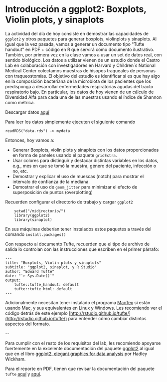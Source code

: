 # Introducción a ggplot2: Boxplots, Violin plots, y sinaplots

La actividad del día de hoy consiste en demostrar las capacidades de `ggplot2` y otros paquetes para generar boxplots, violinplots y sinaplots. Al igual que la vez pasada, vamos a generar un documento tipo "Tufte handout" en PDF + código en R que servirá como documento ilustrativo. También, por primera vez en la clase vamos a usar un set de datos real, con sentido biológico.
Los datos a utilizar vienen de un estudio donde el Castro Lab en colaboración con investigadores en Harvard y Children´s National Medical Center colectamos muestras de hisopos traqueales de personas con traqueostomías. El objetivo del estudio es identificar si es que hay algo en la composición bacteriana de la microbiota de los pacientes que los predisponga a desarrollar enfermedades respiratorias agudas del tracto respiratorio bajo.
En particular, los datos de hoy vienen de un cálculo de Diversidad Alfa para cada una de las muestras usando el índice de Shannon como métrica.

Descargar datos [aquí](https://github.com/bioinf-visual/materiales/blob/master/data.rds?raw=true)

Para leer los datos simplemente ejecuten el siguiente comando  

	readRDS("data.rds") -> mydata

Entonces, hoy vamos a:

* Generar Boxplots, violin plots y sinaplots con los datos proporcionados en forma de paneles usando el paquete `gridExtra`.  
* Usar colores para distinguir y destacar distintas variables en los datos, e.g., mes en que se tomó la muestra, género del paciente, infección o no, etc.  
* Demostrar y explicar el uso de muescas (notch) para mostrar el intervalo de confianza de la mediana.  
* Demostrar el uso de `geom_jitter` para minimizar el efecto de superposición de puntos (overplotting)

Recuerden configurar el directorio de trabajo y cargar `ggplot2`  

		setwd("/midirectorio/")
		library(ggplot2)
		library(sinaplot)

En sus máquinas deberían tener instalados estos paquetes a través del comando `install.packages()`  

Con respecto al documento Tufte, recuerden que el tipo de archivo de salida lo controlan con las instrucciones que escriben en el primer párrafo:

	---
	title: "Boxplots, Violin plots y sinaplots"
	subtitle: "ggplot2, sinaplot, y R Studio"
	author: "Edward Tufte"
	date: "`r Sys.Date()`"
	output:
		tufte::tufte_handout: default
  		tufte::tufte_html: default
	---

Adicionalmente necesitan tener instalado el programa [MacTex](https://tug.org/mactex/) si están usando Mac, y sus equivalentes en Linux y Windows. Les recomiendo ver el código detrás de este ejemplo [http://rstudio.github.io/tufte/](http://rstudio.github.io/tufte/) para entender cómo cambiar distintos aspectos del formato.

--

Para cumplir con el resto de los requisitos del lab, les recomiendo apoyarse fuertemente en la excelente documentación del paquete [ggplot2](http://docs.ggplot2.org/current/) al igual que en el libro [ggplot2. elegant graphics for data analysis](https://github.com/bioinf-visual/materiales/raw/master/Wickham.pdf) por Hadley Wickham.  

Para el reporte en PDF, tienen que revisar la documentación del paquete `tufte` [aquí](http://rmarkdown.rstudio.com/tufte_handout_format.html) y [aquí](https://cran.rstudio.com/web/packages/tufte/index.html).  
